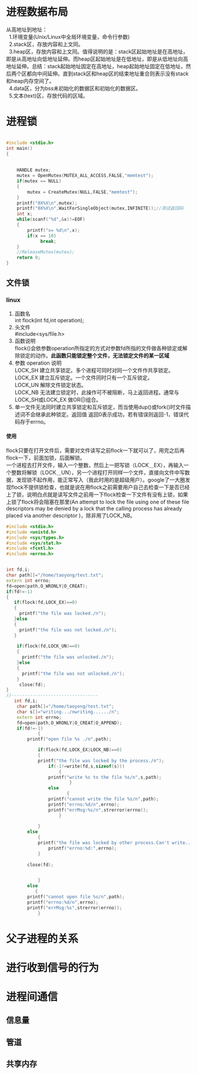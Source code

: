# 进程数据布局
从高地址到地址：  
  1.环境变量(Unix/Linux中全局环境变量，命令行参数)  
  2.stack区，存放内容和上文同。  
  3.heap区，存放内容和上文同。值得说明的是：stack区起始地址是在高地址，即是从高地址向低地址延伸。而heap区起始地址是在低地址，即是从低地址向高地址延伸。总结：stack起始地址固定在高地址，heap起始地址固定在低地址，然后两个区都向中间延伸。直到stack区和heap区的结束地址重合则表示没有stack和heap内存空间了。  
  4.data区，分为bss未初始化的数据区和初始化的数据区。  
  5.文本(text)区，存放代码的区域。  

# 进程锁
```C++

#include <stdio.h>
int main()
{
 
 
    HANDLE mutex;
    mutex = OpenMutex(MUTEX_ALL_ACCESS,FALSE,"memtest");
    if(mutex == NULL)
    {
        mutex = CreateMutex(NULL,FALSE,"memtest");
    }
    printf("0X%X\n",mutex);
    printf("0X%X\n",WaitForSingleObject(mutex,INFINITE));//测试返回码
    int x;
    while(scanf("%d",&x)!=EOF)
    {
        printf("x= %d\n",x);
        if(x == 10)
             break;
    }
    //ReleaseMutex(mutex);
    return 0;
}
```
## 文件锁
### linux
1. 函数名  
  int flock(int fd,int operation);
2. 头文件  
   #include<sys/file.h>
3. 函数说明  
  flock()会依参数operation所指定的方式对参数fd所指的文件做各种锁定或解除锁定的动作。**此函数只能锁定整个文件，无法锁定文件的某一区域**
4. 参数 operation 说明  
  LOCK_SH 建立共享锁定。多个进程可同时对同一个文件作共享锁定。  
  LOCK_EX 建立互斥锁定。一个文件同时只有一个互斥锁定。  
  LOCK_UN 解除文件锁定状态。  
  LOCK_NB 无法建立锁定时，此操作可不被阻断，马上返回进程。通常与LOCK_SH或LOCK_EX 做OR(|)组合。  
5. 单一文件无法同时建立共享锁定和互斥锁定，而当使用dup()或fork()时文件描述词不会继承此种锁定。返回值  返回0表示成功，若有错误则返回-1，错误代码存于errno。
#### 使用
flock只要在打开文件后，需要对文件读写之前flock一下就可以了，用完之后再flock一下，前面加锁，后面解锁。  
一个进程去打开文件，输入一个整数，然后上一把写锁（LOCK＿EX），再输入一个整数将解锁（LOCK＿UN），另一个进程打开同样一个文件，直接向文件中写数据，发现锁不起作用，能正常写入（我此时用的是超级用户）。google了一大圈发现flock不提供锁检查，也就是说在用flock之前需要用户自己去检查一下是否已经上了锁，说明白点就是读写文件之前用一下flock检查一下文件有没有上锁，如果上锁了flock将会阻塞在那里(An attempt to lock the file using one of these file descriptors may be denied by a lock that the calling process has already placed via another descriptor )，除非用了LOCK_NB。
```C++
#include <stdio.h>
#include <unistd.h>
#include <sys/types.h>
#include <sys/stat.h>
#include <fcntl.h>
#include <errno.h>


int fd,i;
char path[]="/home/taoyong/test.txt";
extern int errno;
fd=open(path,O_WRONLY|O_CREAT);
if(fd!=-1)
{
   if(flock(fd,LOCK_EX)==0)
   {
     printf("the file was locked./n");
   }else
   {
     printf("the file was not locked./n");
   }
   
    if(flock(fd,LOCK_UN)==0)
    {
      printf("the file was unlocked./n");
    }else
    {
      printf("the file was not unlocked./n");
    }
     close(fd);
}
//---------------------------------
   int fd,i;
    char path[]="/home/taoyong/test.txt";
    char s[]="writing.../nwriting....../n";
    extern int errno;
    fd=open(path,O_WRONLY|O_CREAT|O_APPEND);
    if(fd!=-1)
            {
        printf("open file %s ./n",path);

            if(flock(fd,LOCK_EX|LOCK_NB)==0)
            {
            printf("the file was locked by the process./n");    
                if(-1!=write(fd,s,sizeof(s)))
                    {
                printf("write %s to the file %s/n",s,path);
                        }
                else
                       {
                printf("cannot write the file %s/n",path);
                printf("errno:%d/n",errno);
                printf("errMsg:%s/n",strerror(errno));
                    }        
                
            }
        else
            {
            printf("the file was locked by other process.Can't write.../n");
                printf("errno:%d:",errno);
            }
        
        close(fd);


            }
        else
           {
        printf("cannot open file %s/n",path);
        printf("errno:%d/n",errno);
        printf("errMsg:%s",strerror(errno));
            }

```
# 父子进程的关系
# 进行收到信号的行为
# 进程间通信
## 信息量
## 管道
## 共享内存
